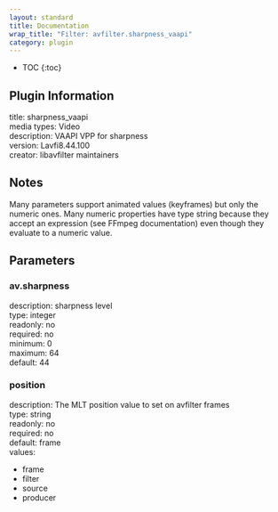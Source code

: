 ```yaml
---
layout: standard
title: Documentation
wrap_title: "Filter: avfilter.sharpness_vaapi"
category: plugin
---
```

* TOC
{:toc}

## Plugin Information

title: sharpness_vaapi  
media types:
Video  
description: VAAPI VPP for sharpness  
version: Lavfi8.44.100  
creator: libavfilter maintainers  

## Notes

Many parameters support animated values (keyframes) but only the numeric ones. Many numeric properties have type string because they accept an expression (see FFmpeg documentation) even though they evaluate to a numeric value.

## Parameters

### av.sharpness

  
description:
sharpness level  
type: integer  
readonly: no  
required: no  
minimum: 0  
maximum: 64  
default: 44  

### position

  
description:
The MLT position value to set on avfilter frames  
type: string  
readonly: no  
required: no  
default: frame  
values:  

* frame
* filter
* source
* producer

